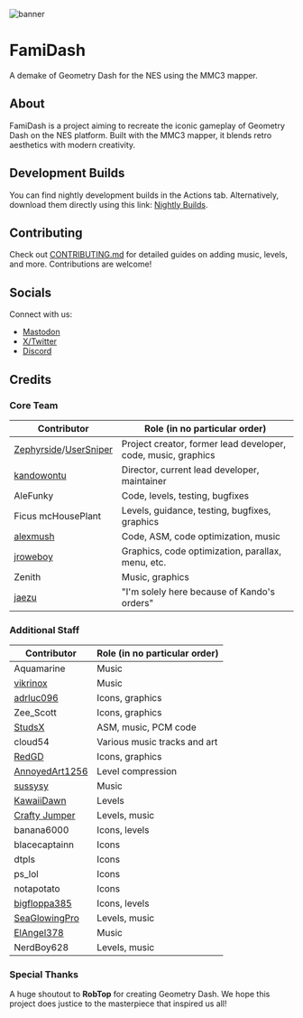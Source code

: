 ![banner](https://github.com/user-attachments/assets/ad35e664-ddb0-45d6-b716-8ff3e80df00b)

# FamiDash

A demake of Geometry Dash for the NES using the MMC3 mapper.

## About

FamiDash is a project aiming to recreate the iconic gameplay of Geometry Dash on the NES platform. Built with the MMC3 mapper, it blends retro aesthetics with modern creativity.

## Development Builds

You can find nightly development builds in the Actions tab. Alternatively, download them directly using this link: [Nightly Builds](https://nightly.link/tfdsoft/famidash/workflows/main/main/famidash.nes.zip).

## Contributing

Check out [CONTRIBUTING.md](CONTRIBUTING.md) for detailed guides on adding music, levels, and more. Contributions are welcome!

## Socials

Connect with us:
- [Mastodon](https://wetdry.world/@famidash)
- [X/Twitter](https://x.com/TFDSoft)
- [Discord](https://discord.gg/PCbwQaZs8K)

## Credits

### Core Team

| Contributor | Role (in no particular order) |
|-------------|-------------------------------|
| [Zephyrside](https://github.com/zephyrside)/[UserSniper](https://github.com/UserSniper) | Project creator, former lead developer, code, music, graphics |
| [kandowontu](https://github.com/kandowontu) | Director, current lead developer, maintainer |
| AleFunky | Code, levels, testing, bugfixes |
| Ficus mcHousePlant | Levels, guidance, testing, bugfixes, graphics |
| [alexmush](https://github.com/ADM228) | Code, ASM, code optimization, music |
| [jroweboy](https://github.com/jroweboy) | Graphics, code optimization, parallax, menu, etc. |
| Zenith | Music, graphics |
| [jaezu](https://github.com/jaezudev) | "I'm solely here because of Kando's orders" |

### Additional Staff

| Contributor | Role (in no particular order) |
|-------------|-------------------------------|
| Aquamarine | Music |
| [vikrinox](https://github.com/Vickerinox) | Music |
| [adrluc096](https://github.com/123456oil) | Icons, graphics |
| Zee_Scott | Icons, graphics |
| [StudsX](https://github.com/smbhacks) | ASM, music, PCM code |
| cloud54 | Various music tracks and art |
| [RedGD](https://github.com/RedGeometryDash) | Icons, graphics |
| [AnnoyedArt1256](https://github.com/AnnoyedArt1256) | Level compression |
| [sussysy](https://github.com/VECTREX45) | Music |
| [KawaiiDawn](https://github.com/Astroclimber26) | Levels |
| [Crafty Jumper](https://github.com/Crafty-Jumper) | Levels, music |
| banana6000 | Icons, levels |
| blacecaptainn | Icons |
| dtpls | Icons |
| ps_lol | Icons |
| notapotato | Icons |
| [bigfloppa385](https://github.com/Nintendo-Bro385) | Icons, levels |
| [SeaGlowingPro](https://github.com/SeaGlowingPro) | Levels, music |
| [ElAngel378](https://github.com/ElAngel378) | Music |
| NerdBoy628 | Levels, music |

### Special Thanks

A huge shoutout to **RobTop** for creating Geometry Dash. We hope this project does justice to the masterpiece that inspired us all!
